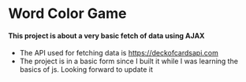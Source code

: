 # Word Color Game

#### This project is about a very basic fetch of data using AJAX

* The API used for fetching data is https://deckofcardsapi.com
* The project is in a basic form since I built it while I was learning the basics of js. Looking forward to update it
